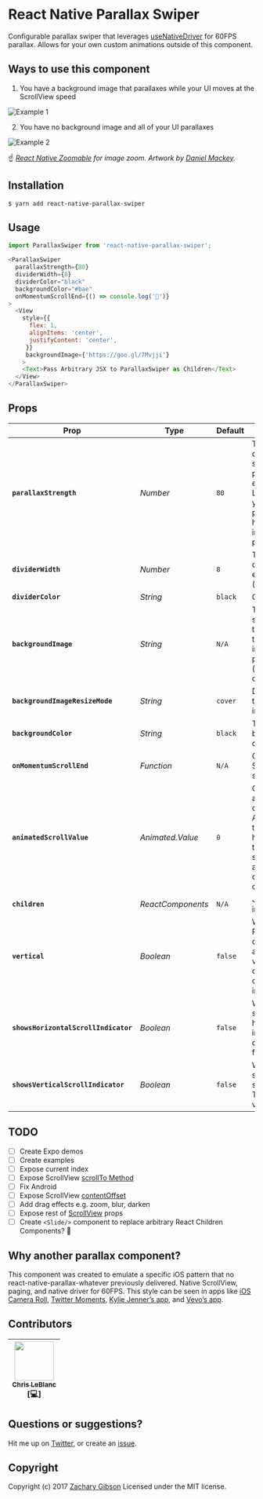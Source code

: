 # React Native Parallax Swiper
Configurable parallax swiper that leverages [useNativeDriver](http://facebook.github.io/react-native/blog/2017/02/14/using-native-driver-for-animated.html) for 60FPS parallax. Allows for your own custom animations outside of this component.

## Ways to use this component

1. You have a background image that parallaxes while your UI moves at the ScrollView speed

![Example 1](https://raw.githubusercontent.com/zachgibson/react-native-parallax-swiper/master/example-1.gif)

2. You have no background image and all of your UI parallaxes

![Example 2](https://raw.githubusercontent.com/zachgibson/react-native-parallax-swiper/master/example-2.gif)

☝️ *[React Native Zoomable](https://github.com/LeBlaaanc/react-native-zoomable) for image zoom.*
*Artwork by [Daniel Mackey](https://dribbble.com/danielmackeyart).*

## Installation
```shell
$ yarn add react-native-parallax-swiper
```


## Usage
```javascript
import ParallaxSwiper from 'react-native-parallax-swiper';
```

```javascript
<ParallaxSwiper
  parallaxStrength={80}
  dividerWidth={8}
  dividerColor="black"
  backgroundColor="#bae"
  onMomentumScrollEnd={() => console.log('💩')}
>
  <View
    style={{
      flex: 1,
      alignItems: 'center',
      justifyContent: 'center',
     }}
     backgroundImage={'https://goo.gl/7Mvjji'}
    >
    <Text>Pass Arbitrary JSX to ParallaxSwiper as Children</Text>
  </View>
</ParallaxSwiper>
```

## Props
| Prop | Type | Default | Description |
|---|---|---|---|
| __`parallaxStrength`__ | _Number_ | `80` | This number determines how slow parallax’ing element moves. Lower number yields a subtler parallax effect, higher number increases parallax effect. |
| __`dividerWidth`__ | _Number_ | `8` | The width of the divider between each slide. (horizontal only) |
| __`dividerColor`__ | _String_ | `black` | Color of divider. |
| __`backgroundImage`__ | _String_ | `N/A` | The image source. If used this becomes the background image that parallaxes. (remote URL only for now) |
| __`backgroundImageResizeMode`__ | _String_ | `cover` | Determines how to resize the image. |
| __`backgroundColor`__ | _String_ | `black` | The main view’s background color. |
| __`onMomentumScrollEnd`__ | _Function_ | `N/A` | Called when ScrollView stops scrolling. |
| __`animatedScrollValue`__ | _Animated.Value_ | `0` | Optionally pass a new instance of Animated.Value to this prop to have access to the animated scroll value to animate your own components. |
| __`children`__ | _ReactComponents_ | `N/A` | JSX to inject into the slide. |
| __`vertical`__ | _Boolean_ | `false` | When true, ParallaxSwiper’s children are arranged vertically in a column instead of horizontally in a row. |
| __`showsHorizontalScrollIndicator`__ | _Boolean_ | `false` | When true, shows a horizontal scroll indicator. The default value is false. |
| __`showsVerticalScrollIndicator`__ | _Boolean_ | `false` | When true, shows a vertical scroll indicator. The default value is false. |

## TODO
- [ ] Create Expo demos
- [ ] Create examples
- [ ] Expose current index
- [ ] Expose ScrollView [scrollTo Method](http://facebook.github.io/react-native/releases/0.47/docs/scrollview.html#scrollto)
- [ ] Fix Android
- [ ] Expose ScrollView [contentOffset](http://facebook.github.io/react-native/releases/0.47/docs/animated.html#handling-gestures-and-other-events)
- [ ] Add drag effects e.g. zoom, blur, darken
- [ ] Expose rest of [ScrollView](http://facebook.github.io/react-native/releases/0.47/docs/scrollview.html#scrollview) props
- [ ] Create `<Slide/>` component to replace arbitrary React Children Components? 🤔

## Why another parallax component?
This component was created to emulate a specific iOS pattern that no react-native-parallax-whatever previously delivered. Native ScrollView, paging, and native driver for 60FPS. This style can be seen in apps like [iOS Camera Roll](https://goo.gl/GY3bFQ), [Twitter Moments](https://goo.gl/CvzCQA), [Kylie Jenner’s app](https://goo.gl/yDB69S), and [Vevo’s app](https://goo.gl/FMSSeF).

## Contributors
[<img src="https://avatars0.githubusercontent.com/u/2807897?v=4&s=460" width="80px;"/><br /><sub>Chris LeBlanc</sub>](https://github.com/LeBlaaanc)<br />[💻]|
| :---: |

## Questions or suggestions?
Hit me up on [Twitter](https://twitter.com/zacharykeith_), or create an [issue](https://github.com/zachgibson/react-native-parallax-swiper/issues).

## Copyright
Copyright (c) 2017 [Zachary Gibson](http://zachgibsondesign.com/) Licensed under the MIT license.
